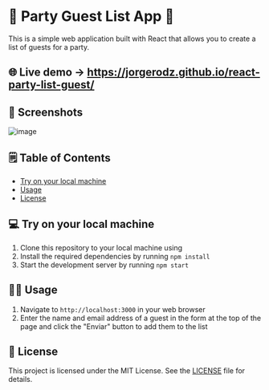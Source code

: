 # 🎉 Party Guest List App 🥳

This is a simple web application built with React that allows you to create a list of guests for a party.

## 🌐 Live demo -> https://jorgerodz.github.io/react-party-list-guest/

## 📸 Screenshots
![image](https://user-images.githubusercontent.com/13999498/233536920-0e083965-177f-4396-88cf-d75184efa4b9.png)


## 🗒️ Table of Contents

- [Try on your local machine](#💻-try-on-your-local-machine)
- [Usage](#🧑‍💻-usage)
- [License](#👮-license)

## 💻 Try on your local machine

1. Clone this repository to your local machine using
2. Install the required dependencies by running `npm install`
3. Start the development server by running `npm start`

## 🧑‍💻 Usage

1. Navigate to `http://localhost:3000` in your web browser
2. Enter the name and email address of a guest in the form at the top of the page and click the "Enviar" button to add them to the list

## 👮 License

This project is licensed under the MIT License. See the [LICENSE](LICENSE) file for details.
